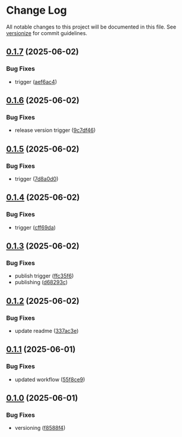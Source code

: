 # Change Log

All notable changes to this project will be documented in this file. See [versionize](https://github.com/versionize/versionize) for commit guidelines.

<a name="0.1.7"></a>
## [0.1.7](https://www.github.com/akinbender/MakerPrompt/releases/tag/v0.1.7) (2025-06-02)

### Bug Fixes

* trigger ([aef6ac4](https://www.github.com/akinbender/MakerPrompt/commit/aef6ac451b0616f9e64edb2c47ca879fd7909c36))

<a name="0.1.6"></a>
## [0.1.6](https://www.github.com/akinbender/MakerPrompt/releases/tag/v0.1.6) (2025-06-02)

### Bug Fixes

* release version trigger ([9c7df46](https://www.github.com/akinbender/MakerPrompt/commit/9c7df46c915f94bb8231d0a09eba2364472108bf))

<a name="0.1.5"></a>
## [0.1.5](https://www.github.com/akinbender/MakerPrompt/releases/tag/v0.1.5) (2025-06-02)

### Bug Fixes

* trigger ([7d8a0d0](https://www.github.com/akinbender/MakerPrompt/commit/7d8a0d05c970d13994a85847a2e874210cfdf368))

<a name="0.1.4"></a>
## [0.1.4](https://www.github.com/akinbender/MakerPrompt/releases/tag/v0.1.4) (2025-06-02)

### Bug Fixes

* trigger ([cff69da](https://www.github.com/akinbender/MakerPrompt/commit/cff69daf310cd321fefbdb3a9ba3eefd9da5c23a))

<a name="0.1.3"></a>
## [0.1.3](https://www.github.com/akinbender/MakerPrompt/releases/tag/v0.1.3) (2025-06-02)

### Bug Fixes

* publish trigger ([ffc35f6](https://www.github.com/akinbender/MakerPrompt/commit/ffc35f64655b39b7013a973470c9b5ca92c4c7ba))
* publishing ([d68293c](https://www.github.com/akinbender/MakerPrompt/commit/d68293c594648ff9d7998bb2854aee3dc689883c))

<a name="0.1.2"></a>
## [0.1.2](https://www.github.com/akinbender/MakerPrompt/releases/tag/v0.1.2) (2025-06-02)

### Bug Fixes

* update readme ([337ac3e](https://www.github.com/akinbender/MakerPrompt/commit/337ac3ecbeac8e63cb603eec754dca77c6cad963))

<a name="0.1.1"></a>
## [0.1.1](https://www.github.com/akinbender/MakerPrompt/releases/tag/v0.1.1) (2025-06-01)

### Bug Fixes

* updated workflow ([55f8ce9](https://www.github.com/akinbender/MakerPrompt/commit/55f8ce9e913a6934614e1909c0ac887fe2dc2cf7))

<a name="0.1.0"></a>
## [0.1.0](https://www.github.com/akinbender/MakerPrompt/releases/tag/v0.1.0) (2025-06-01)

### Bug Fixes

* versioning ([f8588f4](https://www.github.com/akinbender/MakerPrompt/commit/f8588f47263a42f92a38e162d5a1e8e65b14e336))

